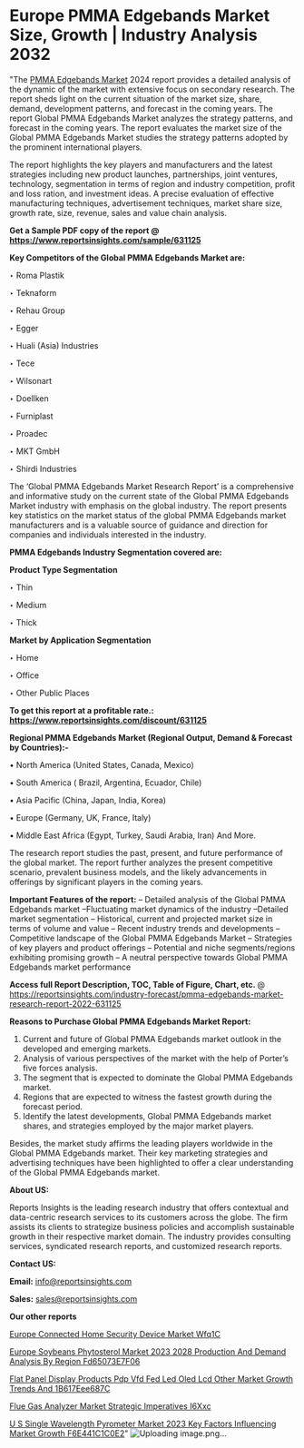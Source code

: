 # Europe PMMA Edgebands Market Size, Growth | Industry Analysis 2032

"The <a href=https://www.reportsinsights.com/sample/631125>PMMA Edgebands Market</a> 2024 report provides a detailed analysis of the dynamic of the market with extensive focus on secondary research. The report sheds light on the current situation of the market size, share, demand, development patterns, and forecast in the coming years. The report Global PMMA Edgebands Market analyzes the strategy patterns, and forecast in the coming years. The report evaluates the market size of the Global PMMA Edgebands Market studies the strategy patterns adopted by the prominent international players.

The report highlights the key players and manufacturers and the latest strategies including new product launches, partnerships, joint ventures, technology, segmentation in terms of region and industry competition, profit and loss ration, and investment ideas. A precise evaluation of effective manufacturing techniques, advertisement techniques, market share size, growth rate, size, revenue, sales and value chain analysis.

<strong>Get a Sample PDF copy of the report @ <a href=https://www.reportsinsights.com/sample/631125 style=color:#0000ff;>https://www.reportsinsights.com/sample/631125</a></strong>

<strong>Key Competitors of the Global PMMA Edgebands Market are:</strong>

‣ Roma Plastik

‣ Teknaform

‣ Rehau Group

‣ Egger

‣ Huali (Asia) Industries

‣ Tece

‣ Wilsonart

‣ Doellken

‣ Furniplast

‣ Proadec

‣ MKT GmbH

‣ Shirdi Industries

The ‘Global PMMA Edgebands Market Research Report’ is a comprehensive and informative study on the current state of the Global PMMA Edgebands Market industry with emphasis on the global industry. The report presents key statistics on the market status of the global PMMA Edgebands market manufacturers and is a valuable source of guidance and direction for companies and individuals interested in the industry.

<strong>PMMA Edgebands Industry Segmentation covered are:</strong>

<strong>Product Type Segmentation</strong>

‣    Thin

‣ Medium

‣ Thick

<strong>Market by Application Segmentation</strong>

‣   Home

‣ Office

‣ Other Public Places

<strong>To get this report at a profitable rate.: <a href=https://www.reportsinsights.com/discount/631125 style=color:#0000ff;>https://www.reportsinsights.com/discount/631125</a></strong>

<strong>Regional PMMA Edgebands Market (Regional Output, Demand &amp; Forecast by Countries):-</strong>

• North America (United States, Canada, Mexico)

• South America ( Brazil, Argentina, Ecuador, Chile)

• Asia Pacific (China, Japan, India, Korea)

• Europe (Germany, UK, France, Italy)

• Middle East Africa (Egypt, Turkey, Saudi Arabia, Iran) And More.

The research report studies the past, present, and future performance of the global market. The report further analyzes the present competitive scenario, prevalent business models, and the likely advancements in offerings by significant players in the coming years.

<strong>Important Features of the report:</strong>
– Detailed analysis of the Global PMMA Edgebands market
–Fluctuating market dynamics of the industry
–Detailed market segmentation
– Historical, current and projected market size in terms of volume and value
– Recent industry trends and developments
– Competitive landscape of the Global PMMA Edgebands Market
– Strategies of key players and product offerings
– Potential and niche segments/regions exhibiting promising growth
– A neutral perspective towards Global PMMA Edgebands market performance

<strong>Access full Report Description, TOC, Table of Figure, Chart, etc. </strong>@   <a href=https://reportsinsights.com/industry-forecast/pmma-edgebands-market-research-report-2022-631125 style=color:#0000ff;>https://reportsinsights.com/industry-forecast/pmma-edgebands-market-research-report-2022-631125</a>

<strong>Reasons to Purchase Global PMMA Edgebands Market Report:</strong>
1. Current and future of Global PMMA Edgebands market outlook in the developed and emerging markets.
2. Analysis of various perspectives of the market with the help of Porter’s five forces analysis.
3. The segment that is expected to dominate the Global PMMA Edgebands market.
4. Regions that are expected to witness the fastest growth during the forecast period.
5. Identify the latest developments, Global PMMA Edgebands market shares, and strategies employed by the major market players.

Besides, the market study affirms the leading players worldwide in the Global PMMA Edgebands market. Their key marketing strategies and advertising techniques have been highlighted to offer a clear understanding of the Global PMMA Edgebands market.

<strong><strong>About US</strong>:</strong>

Reports Insights is the leading research industry that offers contextual and data-centric research services to its customers across the globe. The firm assists its clients to strategize business policies and accomplish sustainable growth in their respective market domain. The industry provides consulting services, syndicated research reports, and customized research reports.

<strong>Contact US:</strong>

<p class=><b>Email:</b> <a href=mailto:info@reportsinsights.com>info@reportsinsights.com</a></p>
<p class=><b>Sales:</b> <a href=mailto:sales@reportsinsights.com>sales@reportsinsights.com</a></p>

<strong>Our other reports</strong>

<a href=https://www.linkedin.com/pulse/europe-connected-home-security-device-market-wfq1c/>Europe Connected Home Security Device Market Wfq1C</a>

<a href=https://medium.com/@aryawankhede943/europe-soybeans-phytosterol-market-2023-2028-production-and-demand-analysis-by-region-fd65073e7f06>Europe Soybeans Phytosterol Market 2023 2028 Production And Demand Analysis By Region Fd65073E7F06</a>

<a href=https://medium.com/@tidke9676/flat-panel-display-products-pdp-vfd-fed-led-oled-lcd-other-market-growth-trends-and-1b617eee687c>Flat Panel Display Products Pdp Vfd Fed Led Oled Lcd Other Market Growth Trends And 1B617Eee687C</a>

<a href=https://www.linkedin.com/pulse/flue-gas-analyzer-market-strategic-imperatives-i6xxc/>Flue Gas Analyzer Market Strategic Imperatives I6Xxc</a>

<a href=https://medium.com/@g65914336/u-s-single-wavelength-pyrometer-market-2023-key-factors-influencing-market-growth-f6e441c1c0e2>U S Single Wavelength Pyrometer Market 2023 Key Factors Influencing Market Growth F6E441C1C0E2</a>"
![Uploading image.png…]()
